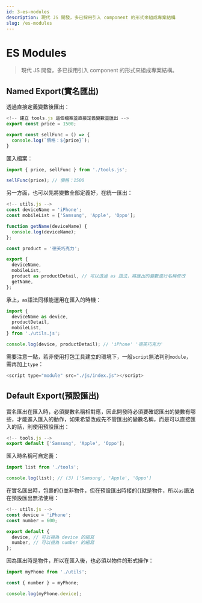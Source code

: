 ```yaml
---
id: 3-es-modules
description: 現代 JS 開發，多已採用引入 component 的形式來組成專案結構
slug: /es-modules
---
```


# ES Modules

> 現代 JS 開發，多已採用引入 component 的形式來組成專案結構。

## Named Export(實名匯出)

透過直接定義變數後匯出：

```javascript
<!-- 建立 tools.js 這個檔案並直接定義變數並匯出 -->
export const price = 1500;

export const sellFunc = () => {
  console.log(`價格：${price}`);
}
```

匯入檔案：

```javascript
import { price, sellFunc } from './tools.js';

sellFunc(price); // 價格：1500
```

另一方面，也可以先將變數全部定義好，在統一匯出：

```javascript
<!-- utils.js -->
const deviceName = 'iPhone';
const mobileList = ['Samsung', 'Apple', 'Oppo'];

function getName(deviceName) {
  console.log(deviceName);
};

const product = '德芙巧克力';

export {
  deviceName,
  mobileList,
  product as productDetail, // 可以透過 as 語法，將匯出的變數進行名稱修改
  getName,
};
```

承上，`as`語法同樣能運用在匯入的時機：

```javascript
import {
  deviceName as device,
  productDetail,
  mobileList,
} from './utils.js';

console.log(device, productDetail); // 'iPhone' '德芙巧克力'
```

需要注意一點，若非使用打包工具建立的環境下，一般`script`無法判別`module`，需再加上`type`：

```javascript
<script type="module" src="./js/index.js"></script>
```

## Default Export(預設匯出)

實名匯出在匯入時，必須變數名稱相對應，因此開發時必須要確認匯出的變數有哪些，才能進入匯入的動作，如果希望改成先不管匯出的變數名稱，而是可以直接匯入的話，則使用預設匯出：

```javascript
<!-- tools.js -->
export default ['Samsung', 'Apple', 'Oppo'];
```

匯入時名稱可自定義：

```javascript
import list from './tools';

console.log(list); // (3) ['Samsung', 'Apple', 'Oppo']
```

在實名匯出時，包裹的{}並非物件，但在預設匯出時接的{}就是物件，所以`as`語法在預設匯出無法使用：

```javascript
<!-- utils.js -->
const device = 'iPhone';
const number = 600;

export default {
  device, // 可以視為 device 的縮寫
  number, // 可以視為 number 的縮寫
};
```

因為匯出時是物件，所以在匯入後，也必須以物件的形式操作：

```javascript
import myPhone from './utils';

const { number } = myPhone;

console.log(myPhone.device);
```
